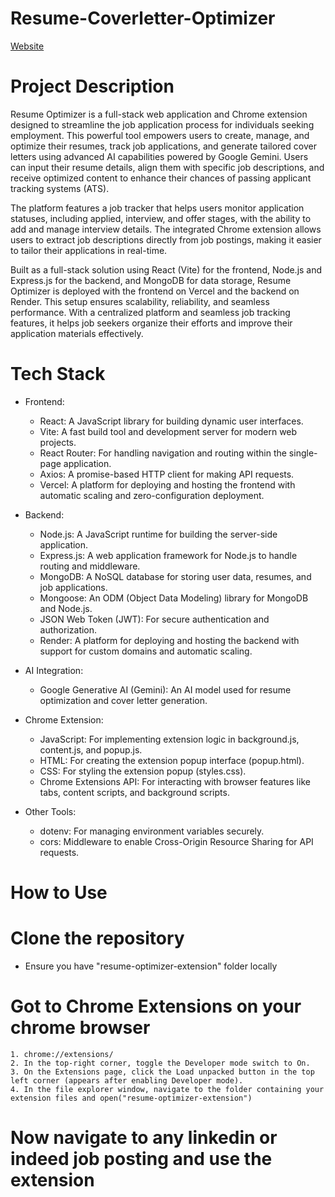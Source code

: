 # Resume-Coverletter-Optimizer
   [Website](https://resume-coverletter-optimizer.vercel.app/)

# Project Description

Resume Optimizer is a full-stack web application and Chrome extension designed to streamline the job application process for individuals seeking employment. This powerful tool empowers users to create, manage, and optimize their resumes, track job applications, and generate tailored cover letters using advanced AI capabilities powered by Google Gemini. Users can input their resume details, align them with specific job descriptions, and receive optimized content to enhance their chances of passing applicant tracking systems (ATS).  

The platform features a job tracker that helps users monitor application statuses, including applied, interview, and offer stages, with the ability to add and manage interview details. The integrated Chrome extension allows users to extract job descriptions directly from job postings, making it easier to tailor their applications in real-time.  

Built as a full-stack solution using React (Vite) for the frontend, Node.js and Express.js for the backend, and MongoDB for data storage, Resume Optimizer is deployed with the frontend on Vercel and the backend on Render. This setup ensures scalability, reliability, and seamless performance. With a centralized platform and seamless job tracking features, it helps job seekers organize their efforts and improve their application materials effectively.


# Tech Stack

* Frontend:
    * React: A JavaScript library for building dynamic user interfaces.
    * Vite: A fast build tool and development server for modern web projects.
    * React Router: For handling navigation and routing within the single-page application.
    * Axios: A promise-based HTTP client for making API requests.
    * Vercel: A platform for deploying and hosting the frontend with automatic scaling and zero-configuration deployment.

* Backend:
    * Node.js: A JavaScript runtime for building the server-side application.
    * Express.js: A web application framework for Node.js to handle routing and middleware.
    * MongoDB: A NoSQL database for storing user data, resumes, and job applications.
    * Mongoose: An ODM (Object Data Modeling) library for MongoDB and Node.js.
    * JSON Web Token (JWT): For secure authentication and authorization.
    * Render: A platform for deploying and hosting the backend with support for custom domains and automatic scaling.

* AI Integration:
    * Google Generative AI (Gemini): An AI model used for resume optimization and cover letter generation.

* Chrome Extension:
    * JavaScript: For implementing extension logic in background.js, content.js, and popup.js.
    * HTML: For creating the extension popup interface (popup.html).
    * CSS: For styling the extension popup (styles.css).
    * Chrome Extensions API: For interacting with browser features like tabs, content scripts, and background scripts.

* Other Tools:
    * dotenv: For managing environment variables securely.
    * cors: Middleware to enable Cross-Origin Resource Sharing for API requests.


# How to Use

# Clone the repository

   * Ensure you have "resume-optimizer-extension" folder locally

# Got to Chrome Extensions on your chrome browser
    1. chrome://extensions/
    2. In the top-right corner, toggle the Developer mode switch to On.
    3. On the Extensions page, click the Load unpacked button in the top left corner (appears after enabling Developer mode).
    4. In the file explorer window, navigate to the folder containing your extension files and open("resume-optimizer-extension")

# Now navigate to any linkedin or indeed job posting and use the extension
